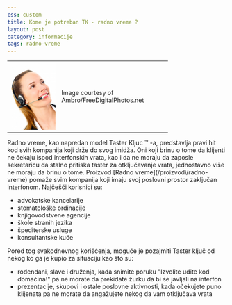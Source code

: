 ```yaml
---
css: custom
title: Kome je potreban TK - radno vreme ?
layout: post
category: informacije
tags: radno-vreme
---
```


<table style="width:370px;"><tr><td>
<img src="/assets/images/news/woman_phone_fdpn_Ambro.jpg" />
</td><td>
Image courtesy of Ambro/FreeDigitalPhotos.net
</td></tr></table>
Radno vreme, kao napredan model Taster Kljuc ™ -a, predstavlja pravi hit kod svih kompanija koji drže do svog imidža. Oni koji brinu o tome da klijenti ne čekaju ispod interfonskih vrata, kao i da ne moraju da zaposle sekretaricu da stalno pritiska taster za otključavanje vrata, jednostavno više ne moraju da brinu o tome. Proizvod [Radno vreme](/proizvodi/radno-vreme) pomaže svim kompanija koji imaju svoj poslovni prostor zaključan interfonom.
Najčešći korisnici su:

* advokatske kancelarije
* stomatološke ordinacije
* knjigovodstvene agencije
* škole stranih jezika
* špediterske usluge
* konsultantske kuće

Pored tog svakodnevnog korišćenja, moguće je pozajmiti Taster ključ od nekog ko ga je kupio za situaciju kao što su:

* rođendani, slave i druženja, kada snimite poruku "Izvolite uđite kod domaćina!" pa ne morate da prekidate žurku da bi se javljali na interfon
* prezentacije, skupovi i ostale poslovne aktivnosti, kada očekujete puno klijenata pa ne morate da angažujete nekog da vam otključava vrata



